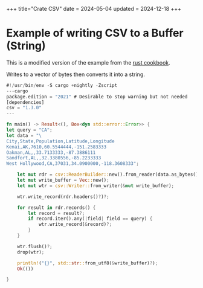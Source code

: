+++
title="Crate CSV"
date = 2024-05-04
updated = 2024-12-18
+++

# Example of writing CSV to a Buffer (String)

This is a modified version of the example from the [rust cookbook](https://rust-lang-nursery.github.io/rust-cookbook/encoding/csv.html#filter-csv-records-matching-a-predicate).

Writes to a vector of bytes then converts it into a string.

```rust
#!/usr/bin/env -S cargo +nightly -Zscript
---cargo
package.edition = "2021" # Desirable to stop warning but not needed
[dependencies]
csv = "1.3.0"
---

fn main() -> Result<(), Box<dyn std::error::Error>> {
let query = "CA";
let data = "\
City,State,Population,Latitude,Longitude
Kenai,AK,7610,60.5544444,-151.2583333
Oakman,AL,,33.7133333,-87.3886111
Sandfort,AL,,32.3380556,-85.2233333
West Hollywood,CA,37031,34.0900000,-118.3608333";

    let mut rdr = csv::ReaderBuilder::new().from_reader(data.as_bytes());
    let mut write_buffer = Vec::new();
    let mut wtr = csv::Writer::from_writer(&mut write_buffer);

    wtr.write_record(rdr.headers()?)?;

    for result in rdr.records() {
        let record = result?;
        if record.iter().any(|field| field == query) {
            wtr.write_record(&record)?;
        }
    }

    wtr.flush()?;
    drop(wtr);

    println!("{}", std::str::from_utf8(&write_buffer)?);
    Ok(())

}
```
